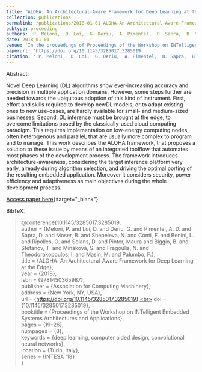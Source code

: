 ```yaml
---
title: "ALOHA: An Architectural-Aware Framework for Deep Learning at the Edge"
collection: publications
permalink: /publications/2018-01-01-ALOHA-An-Architectural-Aware-Framework-for-Deep-Learning-at-the-Edge
pubtype: proceeding
authors:  P. Meloni,  D. Loi,  G. Deriu,  A. Pimentel,  D. Sapra,  B. Moser,  N. Shepeleva,  F. Conti,  L. Benini,  O. Ripolles,  D. Solans,  Maura Pintor,  B. Biggio,  T. Stefanov,  S. Minakova,  N. Fragoulis,  I. Theodorakopoulos,  M. Masin,  F. Palumbo
date: 2018-01-01
venue: 'In the proceedings of Proceedings of the Workshop on INTelligent Embedded Systems Architectures and Applications'
paperurl: 'https://doi.org/10.1145/3285017.3285019'
citation: ' P. Meloni,  D. Loi,  G. Deriu,  A. Pimentel,  D. Sapra,  B. Moser,  N. Shepeleva,  F. Conti,  L. Benini,  O. Ripolles,  D. Solans,  Maura Pintor,  B. Biggio,  T. Stefanov,  S. Minakova,  N. Fragoulis,  I. Theodorakopoulos,  M. Masin,  F. Palumbo, &quot;ALOHA: An Architectural-Aware Framework for Deep Learning at the Edge.&quot; In the proceedings of Proceedings of the Workshop on INTelligent Embedded Systems Architectures and Applications, 2018.'
---
```

Abstract:

Novel Deep Learning (DL) algorithms show ever-increasing accuracy and precision in multiple application domains. However, some steps further are needed towards the ubiquitous adoption of this kind of instrument. First, effort and skills required to develop newDL models, or to adapt existing ones to new use-cases, are hardly available for small- and medium-sized businesses. Second, DL inference must be brought at the edge, to overcome limitations posed by the classically-used cloud computing paradigm. This requires implementation on low-energy computing nodes, often heterogenous and parallel, that are usually more complex to program and to manage. This work describes the ALOHA framework, that proposes a solution to these issue by means of an integrated toolflow that automates most phases of the development process. The framework introduces architecture-awareness, considering the target inference platform very early, already during algorithm selection, and driving the optimal porting of the resulting embedded application. Moreover it considers security, power efficiency and adaptiveness as main objectives during the whole development process.

[Access paper here](https://doi.org/10.1145/3285017.3285019){:target="_blank"}

BibTeX: 
>@conference{10.1145/3285017.3285019,<br>    author = {Meloni, P. and Loi, D. and Deriu, G. and Pimentel, A. D. and Sapra, D. and Moser, B. and Shepeleva, N. and Conti, F. and Benini, L. and Ripolles, O. and Solans, D. and Pintor, Maura and Biggio, B. and Stefanov, T. and Minakova, S. and Fragoulis, N. and Theodorakopoulos, I. and Masin, M. and Palumbo, F.},<br>    title = {ALOHA: An Architectural-Aware Framework for Deep Learning at the Edge},<br>    year = {2018},<br>    isbn = {9781450365987},<br>    publisher = {Association for Computing Machinery},<br>    address = {New York, NY, USA},<br>    url = {https://doi.org/10.1145/3285017.3285019},<br>    doi = {10.1145/3285017.3285019},<br>    booktitle = {Proceedings of the Workshop on INTelligent Embedded Systems Architectures and Applications},<br>    pages = {19–26},<br>    numpages = {8},<br>    keywords = {deep learning, computer aided design, convolutional neural networks},<br>    location = {Turin, Italy},<br>    series = {INTESA '18}<br>}<br>